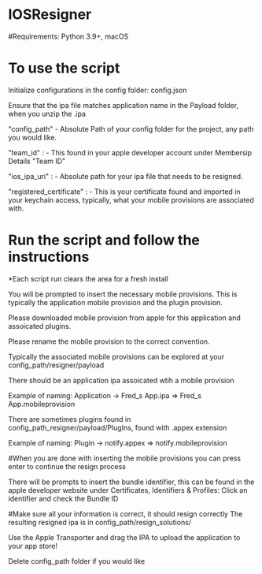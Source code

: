 # IOSResigner
#Requirements:
Python 3.9+, macOS

# To use the script
Initialize configurations in the config folder: config.json

Ensure that the ipa file matches application name in the Payload folder, when you unzip the .ipa

"config_path" - Absolute Path of your config folder for the project, any path you would like.

"team_id" : - This found in your apple developer account under Membersip Details "Team ID"

"ios_ipa_uri" : - Absolute path for your ipa file that needs to be resigned.

"registered_certificate" : - This is your certificate found and imported in your keychain access, typically, what your mobile provisions are associated with.

# Run the script and follow the instructions
*Each script run clears the area for a fresh install

You will be prompted to insert the necessary mobile provisions. This is typically the application mobile provision and the plugin provision.

Please downloaded mobile provision from apple for this application and assoicated plugins.

Please rename the mobile provision to the correct convention.

Typically the associated mobile provisions can be explored at your config_path/resigner/payload

There should be an application ipa assoicated wtih a mobile provision

Example of naming: Application -> Fred_s App.ipa => Fred_s App.mobileprovision

There are sometimes plugins found in config_path_resigner/payload/PlugIns, found with .appex extension

Example of naming: Plugin -> notify.appex => notify.mobileprovision

#When you are done with inserting the mobile provisions you can press enter to continue the resign process

There will be prompts to insert the bundle identifier, this can be found in the apple developer website under Certificates, Identifiers & Profiles: 
Click an identifier and check the Bundle ID

#Make sure all your information is correct, it should resign correctly
 The resulting resigned ipa is in config_path/resign_solutions/

Use the Apple Transporter and drag the IPA to upload the application to your app store!

Delete config_path folder if you would like
